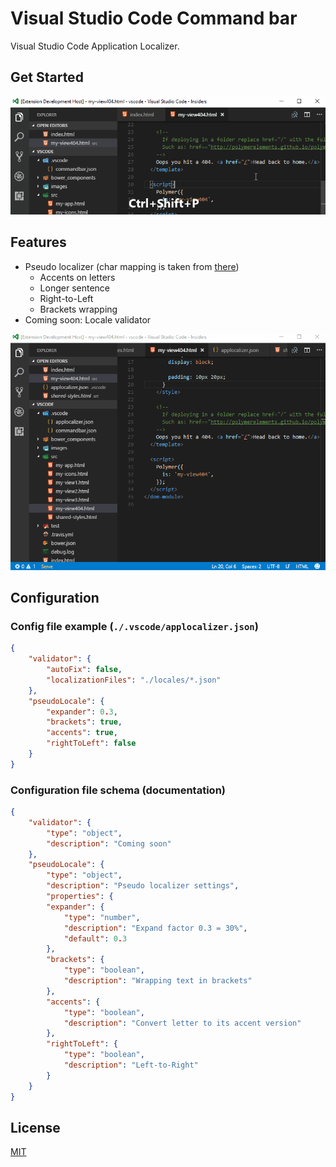 # Visual Studio Code Command bar

Visual Studio Code Application Localizer.

## Get Started

[![Get Started](getstarted.gif)](getstarted.gif)

## Features

* Pseudo localizer (char mapping is taken from [there](https://code.google.com/archive/p/pseudolocalization-tool/))
    - Accents on letters
    - Longer sentence
    - Right-to-Left
    - Brackets wrapping
* Coming soon: Locale validator

[![Demo](demo.gif)](demo.gif)

## Configuration

### Config file example (`./.vscode/applocalizer.json`)
```json
{
    "validator": {
        "autoFix": false,
        "localizationFiles": "./locales/*.json"
    },
    "pseudoLocale": {
        "expander": 0.3,
        "brackets": true,
        "accents": true,
        "rightToLeft": false
    }
}
```

### Configuration file schema (documentation)
```json
{
    "validator": {
        "type": "object",
        "description": "Coming soon"
    },
    "pseudoLocale": {
        "type": "object",
        "description": "Pseudo localizer settings",
        "properties": {
        "expander": {
            "type": "number",
            "description": "Expand factor 0.3 = 30%",
            "default": 0.3
        },
        "brackets": {
            "type": "boolean",
            "description": "Wrapping text in brackets"
        },
        "accents": {
            "type": "boolean",
            "description": "Convert letter to its accent version"
        },
        "rightToLeft": {
            "type": "boolean",
            "description": "Left-to-Right"
        }
    }
}
```

## License

[MIT](LICENSE.md)
